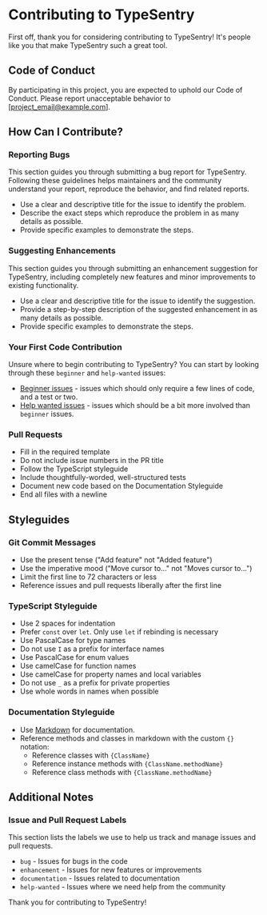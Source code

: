 # Contributing to TypeSentry

First off, thank you for considering contributing to TypeSentry! It's people like you that make TypeSentry such a great tool.

## Code of Conduct

By participating in this project, you are expected to uphold our Code of Conduct. Please report unacceptable behavior to [project_email@example.com].

## How Can I Contribute?

### Reporting Bugs

This section guides you through submitting a bug report for TypeSentry. Following these guidelines helps maintainers and the community understand your report, reproduce the behavior, and find related reports.

- Use a clear and descriptive title for the issue to identify the problem.
- Describe the exact steps which reproduce the problem in as many details as possible.
- Provide specific examples to demonstrate the steps.

### Suggesting Enhancements

This section guides you through submitting an enhancement suggestion for TypeSentry, including completely new features and minor improvements to existing functionality.

- Use a clear and descriptive title for the issue to identify the suggestion.
- Provide a step-by-step description of the suggested enhancement in as many details as possible.
- Provide specific examples to demonstrate the steps.

### Your First Code Contribution

Unsure where to begin contributing to TypeSentry? You can start by looking through these `beginner` and `help-wanted` issues:

- [Beginner issues](https://github.com/NajamShehzad/type-sentry/labels/beginner) - issues which should only require a few lines of code, and a test or two.
- [Help wanted issues](https://github.com/NajamShehzad/type-sentry/labels/help%20wanted) - issues which should be a bit more involved than `beginner` issues.

### Pull Requests

- Fill in the required template
- Do not include issue numbers in the PR title
- Follow the TypeScript styleguide
- Include thoughtfully-worded, well-structured tests
- Document new code based on the Documentation Styleguide
- End all files with a newline

## Styleguides

### Git Commit Messages

- Use the present tense ("Add feature" not "Added feature")
- Use the imperative mood ("Move cursor to..." not "Moves cursor to...")
- Limit the first line to 72 characters or less
- Reference issues and pull requests liberally after the first line

### TypeScript Styleguide

- Use 2 spaces for indentation
- Prefer `const` over `let`. Only use `let` if rebinding is necessary
- Use PascalCase for type names
- Do not use `I` as a prefix for interface names
- Use PascalCase for enum values
- Use camelCase for function names
- Use camelCase for property names and local variables
- Do not use `_` as a prefix for private properties
- Use whole words in names when possible

### Documentation Styleguide

- Use [Markdown](https://daringfireball.net/projects/markdown) for documentation.
- Reference methods and classes in markdown with the custom `{}` notation:
    - Reference classes with `{ClassName}`
    - Reference instance methods with `{ClassName.methodName}`
    - Reference class methods with `{ClassName.methodName}`

## Additional Notes

### Issue and Pull Request Labels

This section lists the labels we use to help us track and manage issues and pull requests.

* `bug` - Issues for bugs in the code
* `enhancement` - Issues for new features or improvements
* `documentation` - Issues related to documentation
* `help-wanted` - Issues where we need help from the community

Thank you for contributing to TypeSentry!